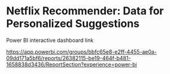 
# Netflix Recommender: Data for Personalized Suggestions

Power BI interactive dashboard link

https://app.powerbi.com/groups/bbfc65e8-e2ff-4455-ae0a-09dd171a5bf6/reports/26382115-be19-464f-b481-1658838d3436/ReportSection?experience=power-bi

